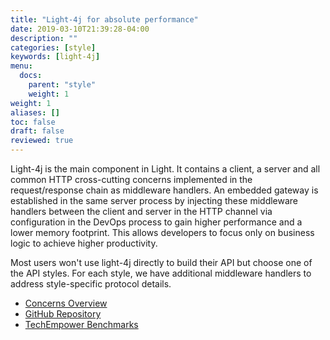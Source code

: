 ```yaml
---
title: "Light-4j for absolute performance"
date: 2019-03-10T21:39:28-04:00
description: ""
categories: [style]
keywords: [light-4j]
menu:
  docs:
    parent: "style"
    weight: 1
weight: 1
aliases: []
toc: false
draft: false
reviewed: true
---
```


Light-4j is the main component in Light. It contains a client, a server and all common HTTP cross-cutting concerns implemented in the request/response chain as middleware handlers. An embedded gateway is established in the same server process by injecting these middleware handlers between the client and server in the HTTP channel via configuration in the DevOps process to gain higher performance and a lower memory footprint. This allows developers to focus only on business logic to achieve higher productivity.

Most users won't use light-4j directly to build their API but choose one of the API styles. For each style, we have additional middleware handlers to address style-specific protocol details. 


* [Concerns Overview](/concern/)
* [GitHub Repository](https://github.com/networknt/light-4j)
* [TechEmpower Benchmarks](https://www.techempower.com/benchmarks/#section=data-r19&hw=ph&test=plaintext)

